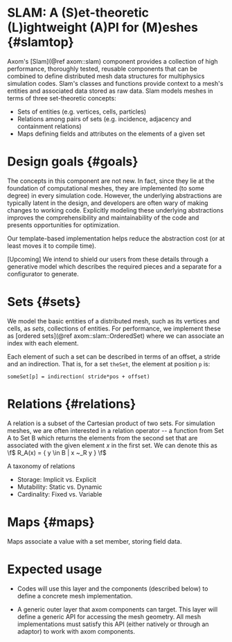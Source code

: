 SLAM: A (S)et-theoretic (L)ightweight (A)PI for (M)eshes {#slamtop}
=========

Axom's [Slam](@ref axom::slam) component provides a collection of high performance, thoroughly tested, reusable components that can be combined to define distributed mesh data structures for multiphysics simulation codes.  Slam's classes and functions provide context to a mesh's entities and associated data stored as raw data.  Slam models meshes in terms of three set-theoretic concepts:

* Sets of entities (e.g. vertices, cells, particles)
* Relations among pairs of sets (e.g. incidence, adjacency and containment relations)
* Maps defining fields and attributes on the elements of a given set

<!--    (see ['components' section](@ref #components) for more detail) -->

# Design goals {#goals}

The concepts in this component are not new. In fact, since they lie at the foundation of computational meshes, they are implemented (to some degree) in every simulation code.  However, the underlying abstractions are typically latent in the design, and developers are often wary of making changes to working code.   Explicitly modeling these underlying abstractions improves the comprehensibility and maintainability of the code and presents opportunities for optimization.
<!-- (e.g. we can define some constants at compile time, when they are known). -->

Our template-based implementation helps reduce the abstraction cost (or at least moves it to compile time).

[Upcoming]
We intend to shield our users from these details through a generative model which describes the required pieces and a separate for a configurator to generate.

# Sets {#sets}

We model the basic entities of a distributed mesh, such as its vertices and cells, as *sets*, collections of entities. For performance, we implement these as [ordered sets](@ref axom::slam::OrderedSet)
where we can associate an index with each element.

Each element of such a set can be described in terms of an offset, a stride and an indirection.
That is, for a set `theSet`, the element at position `p` is:

    someSet[p] = indirection( stride*pos + offset)

<!-- ## Subsets {#subsets} -->

# Relations {#relations}

A relation is a subset of the Cartesian product of two sets.
For simulation meshes, we are often interested in a relation operator -- a function from Set A to Set B which returns the elements from the second set that are associated with the given element *x* in the first set.  We can denote this as \f$ R_A(x) = \{ y \in B | x ~_R y \} \f$ 

A taxonomy of relations
* Storage: Implicit vs. Explicit
* Mutability: Static vs. Dynamic
* Cardinality: Fixed vs. Variable


# Maps {#maps}

Maps associate a value with a set member, storing field data.


# Expected usage
* Codes will use this layer and the components (described below) to define a concrete mesh implementation.
          
* A generic outer layer that axom components can target.
  This layer will define a generic API for accessing the mesh geometry.
  All mesh implementations must satisfy this API (either natively or through an adaptor) to work with axom components.  
          
<!--  We envision a CMI-like interface for this layer.
  [It should also be possible to have an ITAPS iMesh interface as well since the design goals will be similar at this level]. -->
  
  
  
  <!--
-- example [OrderedSet](@ref axom::slam::OrderedSet)
-->
  
